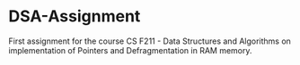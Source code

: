 # DSA-Assignment
First assignment for the course CS F211 - Data Structures and Algorithms on implementation of Pointers and Defragmentation in RAM memory.
